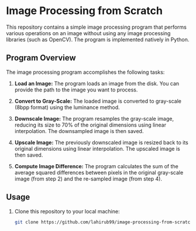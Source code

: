 # Image Processing from Scratch

This repository contains a simple image processing program that performs various operations on an image without using any image processing libraries (such as OpenCV). The program is implemented natively in Python.

## Program Overview

The image processing program accomplishes the following tasks:

1. **Load an Image:** The program loads an image from the disk. You can provide the path to the image you want to process.

2. **Convert to Gray-Scale:** The loaded image is converted to gray-scale (8bpp format) using the luminance method.

3. **Downscale Image:** The program resamples the gray-scale image, reducing its size to 70% of the original dimensions using linear interpolation. The downsampled image is then saved.

4. **Upscale Image:** The previously downscaled image is resized back to its original dimensions using linear interpolation. The upscaled image is then saved.

5. **Compute Image Difference:** The program calculates the sum of the average squared differences between pixels in the original gray-scale image (from step 2) and the re-sampled image (from step 4).

## Usage

1. Clone this repository to your local machine:

   ```bash
   git clone https://github.com/lahirub99/image-processing-from-scratch.git
